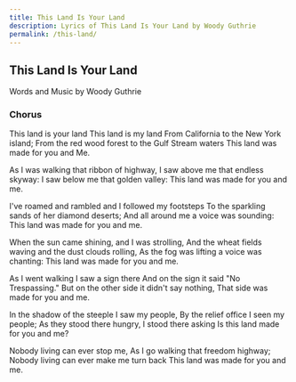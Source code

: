 ```yaml
---
title: This Land Is Your Land
description: Lyrics of This Land Is Your Land by Woody Guthrie
permalink: /this-land/
---
```

## This Land Is Your Land

Words and Music by Woody Guthrie

### Chorus

This land is your land This land is my land
From California to the New York island;
From the red wood forest to the Gulf Stream waters
This land was made for you and Me.

As I was walking that ribbon of highway,
I saw above me that endless skyway:
I saw below me that golden valley:
This land was made for you and me.

I've roamed and rambled and I followed my footsteps
To the sparkling sands of her diamond deserts;
And all around me a voice was sounding:
This land was made for you and me.

When the sun came shining, and I was strolling,
And the wheat fields waving and the dust clouds rolling,
As the fog was lifting a voice was chanting:
This land was made for you and me.

As I went walking I saw a sign there
And on the sign it said "No Trespassing."
But on the other side it didn't say nothing,
That side was made for you and me.

In the shadow of the steeple I saw my people,
By the relief office I seen my people;
As they stood there hungry, I stood there asking
Is this land made for you and me?

Nobody living can ever stop me,
As I go walking that freedom highway;
Nobody living can ever make me turn back
This land was made for you and me. 
